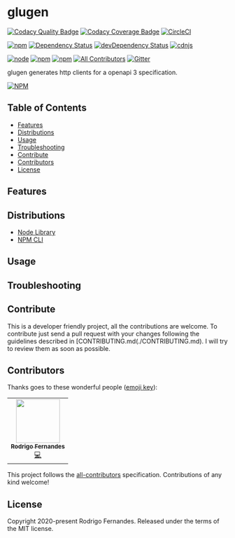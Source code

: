 # glugen

[![Codacy Quality Badge](https://api.codacy.com/project/badge/Grade/06412dc3f5a14f568778d0db8a1f7dc8)](https://www.codacy.com/app/rtfpessoa/glugen?utm_source=github.com&utm_medium=referral&utm_content=rtfpessoa/glugen&utm_campaign=Badge_Grade)
[![Codacy Coverage Badge](https://api.codacy.com/project/badge/Coverage/06412dc3f5a14f568778d0db8a1f7dc8)](https://www.codacy.com/app/rtfpessoa/glugen?utm_source=github.com&utm_medium=referral&utm_content=rtfpessoa/glugen&utm_campaign=Badge_Coverage)
[![CircleCI](https://circleci.com/gh/rtfpessoa/glugen.svg?style=svg)](https://circleci.com/gh/rtfpessoa/glugen)

[![npm](https://img.shields.io/npm/v/glugen.svg)](https://www.npmjs.com/package/glugen)
[![Dependency Status](https://david-dm.org/rtfpessoa/glugen.svg)](https://david-dm.org/rtfpessoa/glugen)
[![devDependency Status](https://david-dm.org/rtfpessoa/glugen/dev-status.svg)](https://david-dm.org/rtfpessoa/glugen#info=devDependencies)
[![cdnjs](https://img.shields.io/cdnjs/v/glugen)](https://cdnjs.com/libraries/glugen)

[![node](https://img.shields.io/node/v/glugen.svg)]() [![npm](https://img.shields.io/npm/l/glugen.svg)]()
[![npm](https://img.shields.io/npm/dm/glugen.svg)](https://www.npmjs.com/package/glugen)
[![All Contributors](https://img.shields.io/badge/all_contributors-22-orange.svg?style=flat-square)](#contributors)
[![Gitter](https://badges.gitter.im/rtfpessoa/glugen.svg)](https://gitter.im/rtfpessoa/glugen?utm_source=badge&utm_medium=badge&utm_campaign=pr-badge)

glugen generates http clients for a openapi 3 specification.

[![NPM](https://nodei.co/npm/glugen.png?downloads=true&downloadRank=true&stars=true)](https://nodei.co/npm/glugen/)

## Table of Contents

<!-- toc -->

- [Features](#features)
- [Distributions](#distributions)
- [Usage](#usage)
- [Troubleshooting](#troubleshooting)
- [Contribute](#contribute)
- [Contributors](#contributors)
- [License](#license)

<!-- tocstop -->

## Features

<!-- TODO -->

## Distributions

- [Node Library](https://www.npmjs.org/package/glugen)
- [NPM CLI](https://www.npmjs.org/package/glugen)

## Usage

<!-- TODO -->

## Troubleshooting

<!-- TODO -->

## Contribute

This is a developer friendly project, all the contributions are welcome. To contribute just send a pull request with
your changes following the guidelines described in [CONTRIBUTING.md(./CONTRIBUTING.md). I will try to review them as soon as possible.

## Contributors

Thanks goes to these wonderful people ([emoji key](https://allcontributors.org/docs/en/emoji-key)):

<!-- ALL-CONTRIBUTORS-LIST:START - Do not remove or modify this section -->
<!-- prettier-ignore-start -->
<!-- markdownlint-disable -->
<table>
  <tr>
    <td align="center"><a href="https://rtfpessoa.xyz"><img src="https://avatars0.githubusercontent.com/u/902384?v=4" width="100px;" alt=""/><br /><sub><b>Rodrigo Fernandes</b></sub></a><br /><a href="https://github.com/rtfpessoa/glugen/commits?author=rtfpessoa" title="Code">💻</a></td>
  </tr>
</table>

<!-- markdownlint-enable -->
<!-- prettier-ignore-end -->
<!-- ALL-CONTRIBUTORS-LIST:END -->

This project follows the [all-contributors](https://github.com/all-contributors/all-contributors) specification.
Contributions of any kind welcome!

## License

Copyright 2020-present Rodrigo Fernandes. Released under the terms of the MIT license.
